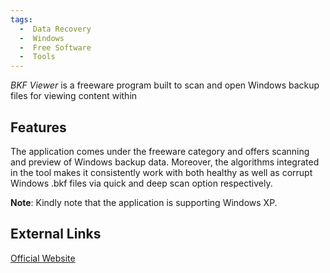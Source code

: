 ```yaml
---
tags:
  -  Data Recovery 
  -  Windows
  -  Free Software 
  -  Tools
---
```

*BKF Viewer* is a freeware program built to scan and open Windows backup
files for viewing content within

## Features

The application comes under the freeware category and offers scanning
and preview of Windows backup data. Moreover, the algorithms integrated
in the tool makes it consistently work with both healthy as well as
corrupt Windows .bkf files via quick and deep scan option respectively.

**Note**: Kindly note that the application is supporting Windows XP.

## External Links

[Official Website](http://www.systoolsgroup.com/)